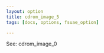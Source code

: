 ```yaml
---
layout: option
title: cdrom_image_5
tags: [docs, options, fsuae_option]

---
```


See: cdrom_image_0
